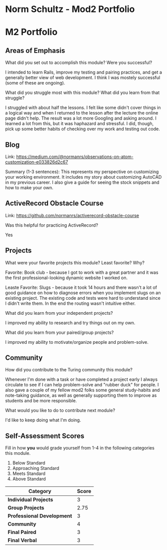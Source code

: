 # Norm Schultz - Mod2 Portfolio

# M2 Portfolio

## Areas of Emphasis

What did you set out to accomplish this module? Were you successful?

I intended to learn Rails, improve my testing and pairing practices, and get a generally better view of web development. I think I was mostely successful (some of these are ongoing).

What did you struggle most with this module? What did you learn from that struggle?

I struggled with about half the lessons. I felt like some didn't cover things in a logical way and when I returned to the lesson after the lecture the online page didn't help. The result was a lot more Googling and asking around. I learned a lot from this, but it was haphazard and stressful. I did, though, pick up some better habits of checking over my work and testing out code.

## Blog

Link: https://medium.com/@normanrs/observations-on-atom-customization-e033826d2c67

Summary (1-3 sentences): This represents my perspective on customizing your working environment. It includes my story about customizing AutoCAD in my previous career. I also give a guide for seeing the stock snippets and how to make your own.

## ActiveRecord Obstacle Course

Link: https://github.com/normanrs/activerecord-obstacle-course

Was this helpful for practicing ActiveRecord?

Yes

## Projects

What were your favorite projects this module? Least favorite? Why?

Favorite: Book club - because I got to work with a great partner and it was the first professional-looking dynamic website I worked on.

Leaste Favorite: Slugs - because it took 14 hours and there wasn't a lot of good guidance on how to diagnose errors when you implement slugs on an existing project. The existing code and tests were hard to understand since I didn't write them. In the end the routing wasn't intuitive either.

What did you learn from your independent projects?

I improved my ability to research and try things out on my own.

What did you learn from your paired/group projects?

I improved my ability to motivate/organize people and problem-solve.

## Community

How did you contribute to the Turing community this module?

Whenever I'm done with a task or have completed a project early I always circulate to see if I can help problem-solve and "rubber duck" for people. I also gave a couple of my fellow mod2 folks some general study-habits and note-taking guidance, as well as generally supporting them to improve as students and be more responsible. 

What would you like to do to contribute next module?

I'd like to keep doing what I'm doing.

## Self-Assessment Scores

Fill in how **you** would grade yourself from 1-4 in the following categories this module.

1. Below Standard
2. Approaching Standard
3. Meets Standard
4. Above Standard

| Category                     | Score |
| ---------------------------- | ----- |
| **Individual Projects**      | 3     |
| **Group Projects**           | 2.75  |
| **Professional Development** | 3     |
| **Community**                | 4     |
| **Final Paired**             | 3     |
| **Final Verbal**             | 3     |

<details class="details-reset details-overlay details-overlay-dark" style="box-sizing: border-box; display: block;"><summary data-hotkey="l" aria-label="Jump to line" aria-haspopup="dialog" style="box-sizing: border-box; display: list-item; cursor: pointer; list-style: none;"></summary></details>

